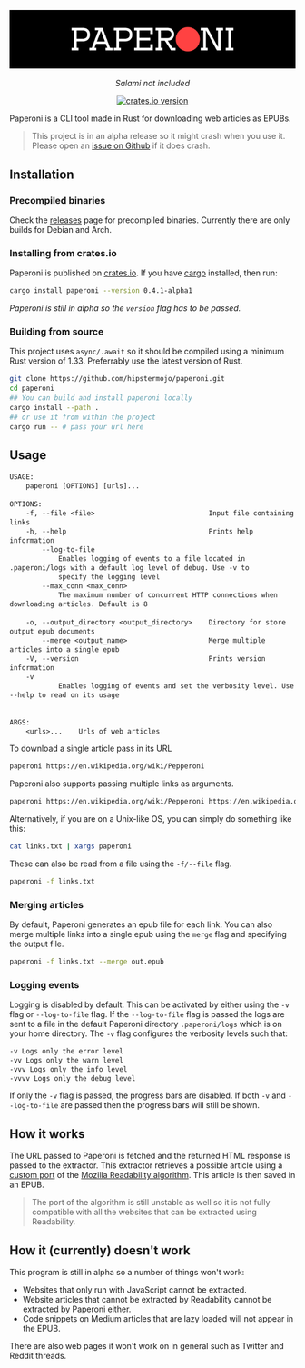 <p align="center"><img src="./paperoni-dark.png"></p>

<p align="center"><i>Salami not included</i></p>

<div align="center">
    <a href="https://crates.io/crates/paperoni">
        <img alt="crates.io version" src="https://img.shields.io/crates/v/paperoni.svg">
    </a>
</div>

Paperoni is a CLI tool made in Rust for downloading web articles as EPUBs.

> This project is in an alpha release so it might crash when you use it. Please open an [issue on Github](https://github.com/hipstermojo/paperoni/issues/new) if it does crash.

## Installation

### Precompiled binaries

Check the [releases](https://github.com/hipstermojo/paperoni/releases) page for precompiled binaries. Currently there are only builds for Debian and Arch.

### Installing from crates.io

Paperoni is published on [crates.io](https://crates.io). If you have [cargo](https://github.com/rust-lang/cargo) installed, then run:

```sh
cargo install paperoni --version 0.4.1-alpha1
```

_Paperoni is still in alpha so the `version` flag has to be passed._

### Building from source

This project uses `async/.await` so it should be compiled using a minimum Rust version of 1.33. Preferrably use the latest version of Rust.

```sh
git clone https://github.com/hipstermojo/paperoni.git
cd paperoni
## You can build and install paperoni locally
cargo install --path .
## or use it from within the project
cargo run -- # pass your url here
```

## Usage

```
USAGE:
    paperoni [OPTIONS] [urls]...

OPTIONS:
    -f, --file <file>                            Input file containing links
    -h, --help                                   Prints help information
        --log-to-file
            Enables logging of events to a file located in .paperoni/logs with a default log level of debug. Use -v to
            specify the logging level
        --max_conn <max_conn>
            The maximum number of concurrent HTTP connections when downloading articles. Default is 8

    -o, --output_directory <output_directory>    Directory for store output epub documents
        --merge <output_name>                    Merge multiple articles into a single epub
    -V, --version                                Prints version information
    -v
            Enables logging of events and set the verbosity level. Use --help to read on its usage


ARGS:
    <urls>...    Urls of web articles
```

To download a single article pass in its URL

```sh
paperoni https://en.wikipedia.org/wiki/Pepperoni
```

Paperoni also supports passing multiple links as arguments.

```sh
paperoni https://en.wikipedia.org/wiki/Pepperoni https://en.wikipedia.org/wiki/Salami
```

Alternatively, if you are on a Unix-like OS, you can simply do something like this:

```sh
cat links.txt | xargs paperoni
```

These can also be read from a file using the `-f/--file` flag.

```sh
paperoni -f links.txt
```

### Merging articles

By default, Paperoni generates an epub file for each link. You can also merge multiple links
into a single epub using the `merge` flag and specifying the output file.

```sh
paperoni -f links.txt --merge out.epub
```

### Logging events

Logging is disabled by default. This can be activated by either using the `-v` flag or `--log-to-file` flag. If the `--log-to-file` flag is passed the logs are sent to a file in the default Paperoni directory `.paperoni/logs` which is on your home directory. The `-v` flag configures the verbosity levels such that:

```
-v Logs only the error level
-vv Logs only the warn level
-vvv Logs only the info level
-vvvv Logs only the debug level
```

If only the `-v` flag is passed, the progress bars are disabled. If both `-v` and `--log-to-file` are passed then the progress bars will still be shown.

## How it works

The URL passed to Paperoni is fetched and the returned HTML response is passed to the extractor.
This extractor retrieves a possible article using a [custom port](https://github.com/hipstermojo/paperoni/blob/master/src/moz_readability/mod.rs) of the [Mozilla Readability algorithm](https://github.com/mozilla/readability). This article is then saved in an EPUB.

> The port of the algorithm is still unstable as well so it is not fully compatible with all the websites that can be extracted using Readability.

## How it (currently) doesn't work

This program is still in alpha so a number of things won't work:

- Websites that only run with JavaScript cannot be extracted.
- Website articles that cannot be extracted by Readability cannot be extracted by Paperoni either.
- Code snippets on Medium articles that are lazy loaded will not appear in the EPUB.

There are also web pages it won't work on in general such as Twitter and Reddit threads.
